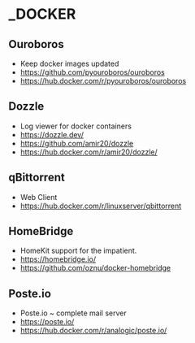 # _DOCKER

## Ouroboros
* Keep docker images updated
* https://github.com/pyouroboros/ouroboros
* https://hub.docker.com/r/pyouroboros/ouroboros

## Dozzle
* Log viewer for docker containers
* https://dozzle.dev/
* https://github.com/amir20/dozzle
* https://hub.docker.com/r/amir20/dozzle/

## qBittorrent
* Web Client 
* https://hub.docker.com/r/linuxserver/qbittorrent

## HomeBridge
* HomeKit support for the impatient.
* https://homebridge.io/
* https://github.com/oznu/docker-homebridge

## Poste.io
* Poste.io ~ complete mail server
* https://poste.io/
* https://hub.docker.com/r/analogic/poste.io/
